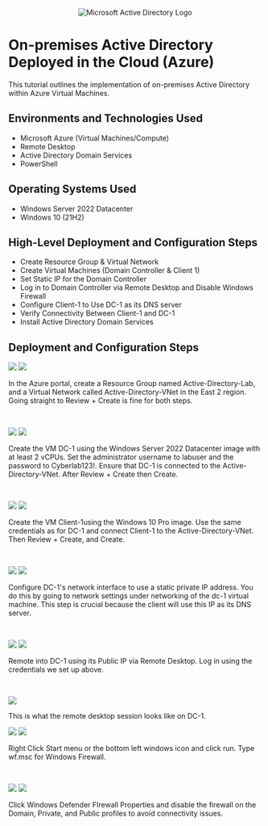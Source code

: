 <p align="center">
<img src="https://i.imgur.com/pU5A58S.png" alt="Microsoft Active Directory Logo"/>
</p>

<h1>On-premises Active Directory Deployed in the Cloud (Azure)</h1>
This tutorial outlines the implementation of on-premises Active Directory within Azure Virtual Machines.<br />



<h2>Environments and Technologies Used</h2>

- Microsoft Azure (Virtual Machines/Compute)
- Remote Desktop
- Active Directory Domain Services
- PowerShell

<h2>Operating Systems Used </h2>

- Windows Server 2022 Datacenter
- Windows 10 (21H2)

<h2>High-Level Deployment and Configuration Steps</h2>

- Create Resource Group & Virtual Network
- Create Virtual Machines (Domain Controller & Client 1)
- Set Static IP for the Domain Controller
- Log in to Domain Controller via Remote Desktop and Disable Windows Firewall
- Configure Client-1 to Use DC-1 as its DNS server
- Verify Connectivity Between Client-1 and DC-1
- Install Active Directory Domain Services

<h2>Deployment and Configuration Steps</h2>

<p>
 <img src=https://github.com/user-attachments/assets/b997a664-34cc-4fce-9be2-57541b5fd675/>
 <img src=https://github.com/user-attachments/assets/23c3b5d6-6ae7-49cc-b617-3f3b841a7b26/>

</p>
<p>
In the Azure portal, create a Resource Group named Active-Directory-Lab, and a Virtual Network called Active-Directory-VNet in the East 2 region. Going straight to Review + Create is fine for both steps.
</p>
<br />

<p>
<img src="https://github.com/user-attachments/assets/f9280da4-9930-4be2-9207-ad19663a865a"/>
<img src="https://github.com/user-attachments/assets/d35b3308-f9e3-40a3-a9b1-8b0f7921b3ec"/>

</p>
<p>
Create the VM DC-1 using the Windows Server 2022 Datacenter image with at least 2 vCPUs. Set the administrator username to labuser and the password to Cyberlab123!. Ensure that DC-1 is connected to the Active-Directory-VNet. After Review + Create then Create.
</p>
<br />

<p>
<img src="https://github.com/user-attachments/assets/41f5e412-44e7-4b00-9be6-ce1d24b9fb0c"/>
<img src="https://github.com/user-attachments/assets/44ca1b34-67f3-4fab-9ecd-83818adaabcd"/>

</p>
<p>
Create the VM Client-1using the Windows 10 Pro image. Use the same credentials as for DC-1 and connect Client-1 to the Active-Directory-VNet. Then Review + Create, and Create.
</p>
<br />

<p>
<img src="https://github.com/user-attachments/assets/d63f75ae-24d7-40fb-82d6-fc0e9929713c"/>
<img src="https://github.com/user-attachments/assets/b7fdf84d-c63c-45e0-bf04-894876f24e56"/>

</p>
<p>
Configure DC-1's network interface to use a static private IP address. You do this by going to network settings under networking of the dc-1 virtual machine. This step is crucial because the client will use this IP as its DNS server.
</p>
<br />

<p>
<img src="https://github.com/user-attachments/assets/9ce98f2c-2e4e-4ac9-8b57-c2bef90ae851"/>
<img src="https://github.com/user-attachments/assets/168044ad-e772-48b6-8166-75a6b0107107"/>

</p>
<p>
Remote into DC-1 using its Public IP via Remote Desktop. Log in using the credentials we set up above.
</p>
<br />

<p>
<img src="https://github.com/user-attachments/assets/463d7708-5e4c-4522-8632-cb0f24b96d5d"/>
<p>
This is what the remote desktop session looks like on DC-1.
</p>
<p>
<img src="https://github.com/user-attachments/assets/cc199de1-0369-4a4d-94a3-5f850a6ab6e1"/>
<img src="https://github.com/user-attachments/assets/5961ab1b-9d0a-4e3b-9868-9fc7cca1e4e4"/>
</p>
<p>
Right Click Start menu or the bottom left windows icon and click run. Type wf.msc for Windows Firewall.
</p>
<br />

<p>
<img src="https://github.com/user-attachments/assets/2839d38a-4d42-41a8-b5ac-a6d37a77d027"/>
<img src="https://github.com/user-attachments/assets/bbafb47b-82d9-4c6a-b3a8-62831f63bc44"/>

</p>
<p>
Click Windows Defender FIrewall Properties and disable the firewall on the Domain, Private, and Public profiles to avoid connectivity issues.
</p>
<br />

